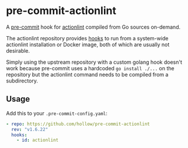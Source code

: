 # pre-commit-actionlint

A [pre-commit](https://pre-commit.com) hook for
[actionlint](https://github.com/rhysd/actionlint) compiled from Go sources
on-demand.

The actionlint repository provides
[hooks](https://github.com/rhysd/actionlint/blob/main/.pre-commit-hooks.yaml) to
run from a system-wide actionlint installation or Docker image, both of which
are usually not desirable.

Simply using the upstream repository with a custom golang hook doesn't work
because pre-commit uses a hardcoded `go install ./...` on the repository but the
actionlint command needs to be compiled from a subdirectory.

## Usage

Add this to your `.pre-commit-config.yaml`:

```yaml
- repo: https://github.com/hollow/pre-commit-actionlint
  rev: "v1.6.22"
  hooks:
    - id: actionlint
```
